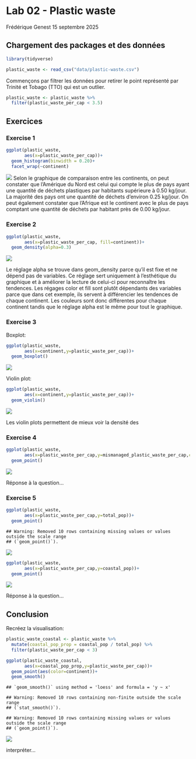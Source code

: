 Lab 02 - Plastic waste
================
Frédérique Genest
15 septembre 2025

## Chargement des packages et des données

``` r
library(tidyverse) 
```

``` r
plastic_waste <- read_csv("data/plastic-waste.csv")
```

Commençons par filtrer les données pour retirer le point représenté par
Trinité et Tobago (TTO) qui est un outlier.

``` r
plastic_waste <- plastic_waste %>%
  filter(plastic_waste_per_cap < 3.5)
```

## Exercices

### Exercise 1

``` r
ggplot(plastic_waste,
       aes(x=plastic_waste_per_cap))+
  geom_histogram(binwidth = 0.20)+
  facet_wrap(~continent)
```

![](lab-02_files/figure-gfm/plastic-waste-continent-1.png)<!-- --> Selon
le graphique de comparaison entre les continents, on peut constater que
l’Amérique du Nord est celui qui compte le plus de pays ayant une
quantité de déchets plastiques par habitants supérieure à 0.50 kg/jour.
La majorité des pays ont une quantité de déchets d’environ 0.25 kg/jour.
On peut également constater que l’Afrique est le continent avec le plus
de pays comptant une quantité de déchets par habitant près de 0.00
kg/jour.

### Exercise 2

``` r
ggplot(plastic_waste,
       aes(x=plastic_waste_per_cap, fill=continent))+
  geom_density(alpha=0.3)
```

![](lab-02_files/figure-gfm/plastic-waste-density-1.png)<!-- -->

Le réglage alpha se trouve dans geom_density parce qu’il est fixe et ne
dépend pas de variables. Ce réglage sert uniquement à l’esthétique du
graphique et à améliorer la lecture de celui-ci pour reconnaître les
tendences. Les régages color et fill sont plutôt dépendants des
variables parce que dans cet exemple, ils servent à différencier les
tendences de chaque continent. Les couleurs sont donc différentes pour
chaque continent tandis que le réglage alpha est le même pour tout le
graphique.

### Exercise 3

Boxplot:

``` r
ggplot(plastic_waste,
       aes(x=continent,y=plastic_waste_per_cap))+
  geom_boxplot()
```

![](lab-02_files/figure-gfm/plastic-waste-boxplot-1.png)<!-- -->

Violin plot:

``` r
ggplot(plastic_waste,
       aes(x=continent,y=plastic_waste_per_cap))+
  geom_violin()
```

![](lab-02_files/figure-gfm/plastic-waste-violin-1.png)<!-- -->

Les violin plots permettent de mieux voir la densité des

### Exercise 4

``` r
ggplot(plastic_waste,
       aes(x=plastic_waste_per_cap,y=mismanaged_plastic_waste_per_cap,color=continent))+
  geom_point()
```

![](lab-02_files/figure-gfm/plastic-waste-mismanaged-1.png)<!-- -->

Réponse à la question…

### Exercise 5

``` r
ggplot(plastic_waste,
       aes(x=plastic_waste_per_cap,y=total_pop))+
  geom_point()
```

    ## Warning: Removed 10 rows containing missing values or values outside the scale range
    ## (`geom_point()`).

![](lab-02_files/figure-gfm/plastic-waste-population-total-1.png)<!-- -->

``` r
ggplot(plastic_waste,
       aes(x=plastic_waste_per_cap,y=coastal_pop))+
  geom_point()
```

![](lab-02_files/figure-gfm/plastic-waste-population-coastal-1.png)<!-- -->

Réponse à la question…

## Conclusion

Recréez la visualisation:

``` r
plastic_waste_coastal <- plastic_waste %>% 
  mutate(coastal_pop_prop = coastal_pop / total_pop) %>%
  filter(plastic_waste_per_cap < 3)
```

``` r
ggplot(plastic_waste_coastal,
       aes(x=coastal_pop_prop,y=plastic_waste_per_cap))+
  geom_point(aes(color=continent))+
  geom_smooth()
```

    ## `geom_smooth()` using method = 'loess' and formula = 'y ~ x'

    ## Warning: Removed 10 rows containing non-finite outside the scale range
    ## (`stat_smooth()`).

    ## Warning: Removed 10 rows containing missing values or values outside the scale range
    ## (`geom_point()`).

![](lab-02_files/figure-gfm/unnamed-chunk-1-1.png)<!-- -->

interpréter…
